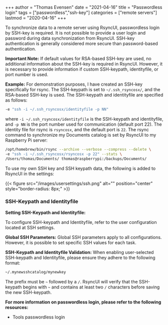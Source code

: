 +++
author = "Thomas Evensen"
date = "2021-04-16"
title = "Passwordless login"
tags = ["passwordless","ssh-key"]
categories = ["remote servers"]
lastmod = "2020-04-16"
+++

To synchronize data to a remote server using RsyncUI, passwordless login by SSH-key is required.
It is not possible to provide a user login and password during data synchronization from RsyncUI.
SSH-key authentication is generally considered more secure than password-based authentication.

**Important Note:**
If default values for RSA-based SSH-key are used, no additional information about the SSH-key is required in RsyncUI.
However, it is necessary to provide information if custom SSH-keypath, identityfile, or port number is used.

**Example:**
For demonstration purposes, I have created an SSH-key specifically for rsync. The SSH-keypath is set to `~/.ssh_rsyncosx/`, and
the RSA-based SSH-key is used. The SSH-keypath and identityfile are specified as follows:

```bash
-e "ssh -i ~/.ssh_rsyncosx/identityfile -p NN"
```
where `-i ~/.ssh_rsyncosx/identityfile` is the SSH-keypath and identityfile, and `-p NN` is the port number used for
communication (default port 22). The identity file for rsync is `rsyncosx`, and the default port is `22`.
The rsync command to synchronize my Documents catalog is set by RsyncUI to my Raspberry Pi server:

```bash
/opt/homebrew/bin/rsync --archive --verbose --compress --delete \
-e "ssh -i ~/.ssh_rsyncosx/rsyncosx -p 22" --stats \
/Users/thomas/Documents/ thomas@raspberrypi:/backups/Documents/
```

To use my own SSH key and SSH keypath data, the following is added to RsyncUI in the settings:

{{< figure src="/images/usersettings/ssh.png" alt="" position="center" style="border-radius: 8px;" >}}

### SSH-Keypath and Identityfile

**Setting SSH-Keypath and Identityfile:**

To configure SSH-keypath and Identityfile, refer to the user configuration located at SSH settings.

**Global SSH Parameters:**
Global SSH parameters apply to all configurations. However, it is possible to set specific SSH values for each task.

**SSH-Keypath and Identityfile Validation:**
When enabling user-selected SSH-keypath and Identityfile, please ensure they adhere to the following format:

```bash
~/.mynewsshcatalog/mynewkey
```

The prefix must be `~` followed by a `/`. RsyncUI will verify that the SSH-keypath begins with `~` and contains at least
two `/` characters before saving the new SSH-keypath.

**For more information on passwordless login, please refer to the following resources:**
* Tools passwordless login
